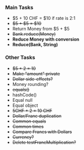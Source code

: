 ### Main Tasks

- $5 + 10 CHF = $10 if rate is 2:1
- ~~$5 + $5 = $10~~
- Return Money from $5 + $5
- ~~Bank.reduce(Money)~~
- **Reduce Money with conversion**
- **Reduce(Bank, String)**

### Other Tasks
- ~~$5 * 2 = 10~~
- ~~Make "amount" private~~
- ~~Dollar side-effects?~~
- Money rounding?
- ~~equals()~~
- hashCode()
- Equal null
- Equal object
- ~~5CHF * 2 = 10 CHF~~
- ~~Dollar/Franc duplication~~
- ~~Common equals~~
- ~~Common times~~
- ~~Compare Francs with Dollars~~
- ~~Currency?~~
- ~~Delete testFrancMultiplication?~~